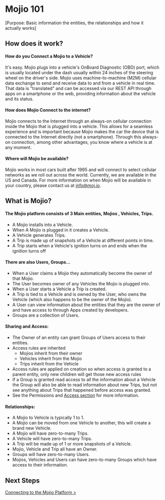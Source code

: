 # Mojio 101 

[Purpose: Basic information the entities, the relationships and how it actually works]

## How does it work? ##

#### How do you Connect a Mojio to a Vehicle? ####
It's easy. Mojio plugs into a vehicle's OnBoard Diagnostic (OBD) port, which is usually located under the dash usually within 24 inches of the steering wheel on the driver's side. Mojio uses machine-to-machine (M2M) cellular data exchange to send and receive data to and from a vehicle in real time. That data is "translated" and can be accessed via our REST API through apps on a smartphone or the web, providing information about the vehicle and its status. 

#### How does Mojio Connect to the internet? ####

Mojio connects to the Internet through an always-on cellular connection inside the Mojio that is plugged into a vehicle. This allows for a seamless experience and is important because Mojio makes the car the device that is connected to the Internet directly (not a smartphone). Through this always-on connection, among other advantages, you know where a vehicle is at any moment.

#### Where will Mojio be available? ####
Mojio works in most cars built after 1995 and will connect to select cellular networks as we roll out across the world. Currently, we are available in the US and Canada. For more information on when Mojio will be available in your country, please contact us at info@moj.io.


## What is Mojio? ##
 
#### The Mojio platform consists of 3 Main entities, Mojios , Vehicles, Trips. ####

* A Mojio installs into a Vehicle.
* When A Mojio is plugged in it creates a Vehicle.
* A Vehicle generates Trips.
* A Trip is made up of snapshots of a Vehicle at different points in time.
* A Trip starts when a Vehicle's ignition turns on and ends when the ignition turns off 

#### There are also Users, Groups... ####

* When a User claims a Mojio they automatically become the owner of that Mojio.
* The User becomes owner of any Vehicles the Mojio is plugged into.
* When a User starts a Vehicle a Trip is created.
* A Trip is tied to a Vehicle and is owned by the User, who owns the Vehicle (which also happens to be the owner of the Mojio). 
* A User can view information about the entities that they are the owner of and have access to through Apps created by developers.
* Groups are a collection of Users.

#### Sharing and Access: ####

* The Owner of an entity can grant Groups of Users access to their entities.
* Access rules are inherited 
	* Mojios inherit from their owner
	* Vehicles inherit from the Mojio
	* Trips inherit from the Vehicle
* Access rules are applied on creation so when access is granted to a parent entity, only new children will get those new access rules
* If a Group is granted read access to all the information about a Vehicle the Group will also be able to read information about new Trips, but not see anything about Trips that happened before access was granted.
* See the Permissions and [Access section](#/content/cms.RESTBasics.Access) for more information.

#### Relationships:  ####

* A Mojio to Vehicle is typically 1 to 1.
* A Mojio can be moved from one Vehicle to another, this will create a brand new Vehicle. 
* A Mojio will have zero-to-many Trips.
* A Vehicle will have zero-to-many Trips.
* A Trip will be made up of 1 or more snapshots of a Vehicle.
* Mojio, Vehicle and Trip all have an Owner. 
* Groups will have zero-to-many Users.
* Mojios, Vehicles and Users can have zero-to-many Groups which have access to their information.


## Next Steps ##

[Connecting to the Mojio Platform >](#/content/cms.GettingStarted.2-EndPoints)